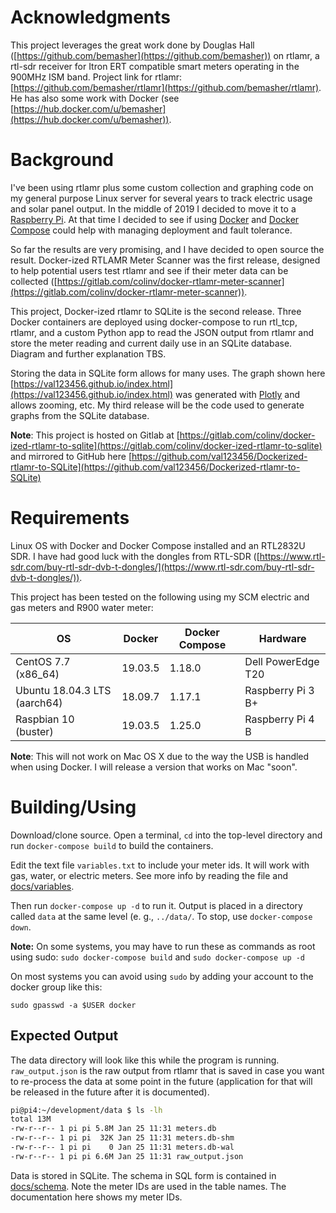 # Acknowledgments  

This project leverages the great work done by Douglas Hall ([https://github.com/bemasher](https://github.com/bemasher)) on rtlamr, a rtl-sdr receiver for Itron ERT compatible smart meters operating in the 900MHz ISM band.  Project link for rtlamr:  [https://github.com/bemasher/rtlamr](https://github.com/bemasher/rtlamr).  He has also some work with Docker (see [https://hub.docker.com/u/bemasher](https://hub.docker.com/u/bemasher)).

# Background

I've been using rtlamr plus some custom collection and graphing code on my general purpose Linux server for several years to track electric usage and solar panel output.  In the middle of 2019 I decided to move it to a [Raspberry Pi](https://www.raspberrypi.org/).  At that time I decided to see if using [Docker](https://www.docker.com/) and [Docker Compose](https://docs.docker.com/compose/) could help with managing deployment and fault tolerance.

So far the results are very promising, and I have decided to open source the result.  Docker-ized RTLAMR Meter Scanner was the first release, designed to help potential users test rtlamr and see if their meter data can be collected ([https://gitlab.com/colinv/docker-rtlamr-meter-scanner](https://gitlab.com/colinv/docker-rtlamr-meter-scanner)). 

This project, Docker-ized rtlamr to SQLite is the second release.  Three Docker containers are deployed using docker-compose to run rtl_tcp, rtlamr, and a custom Python app to read the JSON output from rtlamr and store the meter reading and current daily use in an SQLite database.  Diagram and further explanation TBS.

Storing the data in SQLite form allows for many uses.  The graph shown here [https://val123456.github.io/index.html](https://val123456.github.io/index.html) was generated with [Plotly](https://plot.ly/) and allows zooming, etc.  My third release will be the code used to generate graphs from the SQLite database.

**Note**:  This project is hosted on Gitlab at [https://gitlab.com/colinv/docker-ized-rtlamr-to-sqlite](https://gitlab.com/colinv/docker-ized-rtlamr-to-sqlite) and mirrored to GitHub here [https://github.com/val123456/Dockerized-rtlamr-to-SQLite](https://github.com/val123456/Dockerized-rtlamr-to-SQLite)

# Requirements 

Linux OS with Docker and Docker Compose installed and an RTL2832U SDR.  I have had good luck with the dongles from RTL-SDR ([https://www.rtl-sdr.com/buy-rtl-sdr-dvb-t-dongles/](https://www.rtl-sdr.com/buy-rtl-sdr-dvb-t-dongles/)).

This project has been tested on the following using my SCM electric and gas meters and R900 water meter:



| OS  | Docker | Docker Compose |Hardware| 
| ------------- | ------------- |------------|---------|
| CentOS 7.7 (x86_64)|19.03.5|1.18.0|Dell PowerEdge T20|
|Ubuntu 18.04.3 LTS (aarch64)|18.09.7|1.17.1|Raspberry Pi 3 B+|
|Raspbian 10 (buster)|19.03.5|1.25.0|Raspberry Pi 4 B|


**Note**: This will not work on Mac OS X due to the way the USB is handled when using Docker.  I will release a version that works on Mac "soon".

# Building/Using
Download/clone source.  Open a terminal, `cd` into the top-level directory and run `docker-compose build` to build the containers.  

Edit the text file `variables.txt` to include your meter ids.  It will work with gas, water, or electric meters.  See more info by reading the file and [docs/variables](docs/variables.md).

Then run `docker-compose up -d` to run it.  Output is placed in a directory called `data` at the same level (e. g., `../data/`.  To stop, use `docker-compose down`.

**Note:** On some systems, you may have to run these as commands as root using sudo: `sudo docker-compose build` and `sudo docker-compose up -d`


On most systems you can avoid using `sudo` by adding your account to the docker group like this:

`sudo gpasswd -a $USER docker`

## Expected Output

The data directory will look like this while the program is running.  `raw_output.json` is the raw output from rtlamr that is saved in case you want to re-process the data at some point in the future (application for that will be released in the future after it is documented).


```bash
pi@pi4:~/development/data $ ls -lh
total 13M
-rw-r--r-- 1 pi pi 5.8M Jan 25 11:31 meters.db
-rw-r--r-- 1 pi pi  32K Jan 25 11:31 meters.db-shm
-rw-r--r-- 1 pi pi    0 Jan 25 11:31 meters.db-wal
-rw-r--r-- 1 pi pi 6.6M Jan 25 11:31 raw_output.json
```

Data is stored in SQLite.  The schema in SQL form is contained in [docs/schema](docs/schema.md).  Note the meter IDs are used in the table names.  The documentation here shows my meter IDs.
 